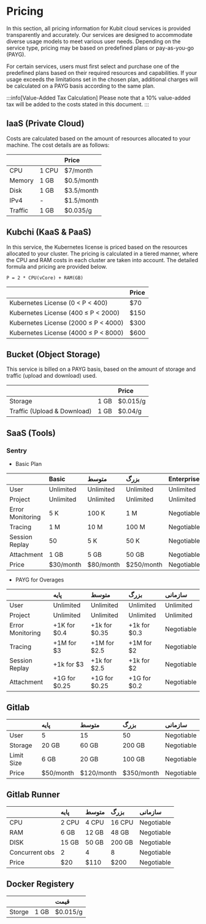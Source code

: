 # Pricing

In this section, all pricing information for Kubit cloud services is provided transparently and accurately. Our services are designed to accommodate diverse usage models to meet various user needs. Depending on the service type, pricing may be based on predefined plans or pay-as-you-go (PAYG).

For certain services, users must first select and purchase one of the predefined plans based on their required resources and capabilities. If your usage exceeds the limitations set in the chosen plan, additional charges will be calculated on a PAYG basis according to the same plan.

:::info[Value-Added Tax Calculation]
Please note that a 10% value-added tax will be added to the costs stated in this document.
:::

## IaaS (Private Cloud)

Costs are calculated based on the amount of resources allocated to your machine. The cost details are as follows:

|         |        | Price      |
| ------- | ------ | :--------- |
| CPU     | ‎1 CPU | $7/month   |
| Memory  | ‎1 GB  | $0.5/month |
| Disk    | ‎1 GB  | $3.5/month |
| IPv4    | -      | $1.5/month |
| Traffic | ‎1 GB  | $0.035/g   |

## Kubchi (KaaS & PaaS)

In this service, the Kubernetes license is priced based on the resources allocated to your cluster. The pricing is calculated in a tiered manner, where the CPU and RAM costs in each cluster are taken into account. The detailed formula and pricing are provided below.

    P = 2 * CPU(vCore) + RAM(GB)

|                                       | Price |
| ------------------------------------- | :---- |
| Kubernetes License ‎(0 < P < 400)     | $70   |
| Kubernetes License ‎(400 ≤ P < 2000)  | $150  |
| Kubernetes License ‎(2000 ≤ P < 4000) | $300  |
| Kubernetes License ‎(4000 ≤ P < 8000) | $600  |

## Bucket (Object Storage)

This service is billed on a PAYG basis, based on the amount of storage and traffic (upload and download) used.

|                             |       | Price    |
| --------------------------- | :---- | :------- |
| Storage                     | ‎1 GB | $0.015/g |
| Traffic (Upload & Download) | ‎1 GB | $0.04/g  |

## SaaS (Tools)

### Sentry

- Basic Plan

|                  | Basic     | متوسط     | بزرگ       | Enterprise |
| :--------------- | :-------- | :-------- | :--------- | :--------- |
| User             | Unlimited | Unlimited | Unlimited  | Unlimited  |
| Project          | Unlimited | Unlimited | Unlimited  | Unlimited  |
| Error Monitoring | ‎5 K      | ‎100 K    | ‎1 M       | Negotiable |
| Tracing          | ‎1 M      | ‎10 M     | ‎100 M     | Negotiable |
| Session Replay   | 50        | ‎5 K      | ‎50 K      | Negotiable |
| Attachment       | ‎1 GB     | ‎5 GB     | ‎50 GB     | Negotiable |
| Price            | $30/month | $80/month | $250/month | Negotiable |

- PAYG for Overages

|                  | پایه          | متوسط         | بزرگ         | سازمانی    |
| :--------------- | :------------ | :------------ | :----------- | :--------- |
| User             | Unlimited     | Unlimited     | Unlimited    | Unlimited  |
| Project          | Unlimited     | Unlimited     | Unlimited    | Unlimited  |
| Error Monitoring | +1K for $0.4  | +1k for $0.35 | +1k for $0.3 | Negotiable |
| Tracing          | +1M for $3    | +1M for $2.5  | +1M for $2   | Negotiable |
| Session Replay   | +1k for $3    | +1k for $2.5  | +1k for $2   | Negotiable |
| Attachment       | +1G for $0.25 | +1G for $0.25 | +1G for $0.2 | Negotiable |

## Gitlab

|            | پایه      | متوسط      | بزرگ       | سازمانی    |
| :--------- | :-------- | :--------- | :--------- | :--------- |
| User       | 5         | 15         | 50         | Negotiable |
| Storage    | ‎20 GB    | ‎60 GB     | ‎200 GB    | Negotiable |
| Limit Size | ‎6 GB     | ‎20 GB     | ‎100 GB    | Negotiable |
| Price      | $50/month | $120/month | $350/month | Negotiable |

## Gitlab Runner

|                | پایه   | متوسط  | بزرگ    | سازمانی    |
| :------------- | :----- | :----- | :------ | :--------- |
| CPU            | ‎2 CPU | ‎4 CPU | ‎16 CPU | Negotiable |
| RAM            | ‎6 GB  | ‎12 GB | ‎48 GB  | Negotiable |
| DISK           | ‎15 GB | ‎50 GB | ‎200 GB | Negotiable |
| Concurrent obs | 2      | 4      | 8       | Negotiable |
| Price          | $20    | $110   | $200    | Negotiable |

## Docker Registery

|        |       | قیمت     |
| :----- | :---- | :------- |
| Storge | ‎1 GB | $0.015/g |
